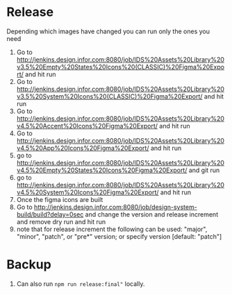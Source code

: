 # Release

Depending which images have changed you can run only the ones you need

1. Go to http://jenkins.design.infor.com:8080/job/IDS%20Assets%20Library%20v3.5%20Empty%20States%20Icons%20(CLASSIC)%20Figma%20Export/ and hit run
1. Go to http://jenkins.design.infor.com:8080/job/IDS%20Assets%20Library%20v3.5%20System%20Icons%20(CLASSIC)%20Figma%20Export/ and hit run
1. Go to http://jenkins.design.infor.com:8080/job/IDS%20Assets%20Library%20v4.5%20Accent%20Icons%20Figma%20Export/ and hit run
1. Go to http://jenkins.design.infor.com:8080/job/IDS%20Assets%20Library%20v4.5%20App%20Icons%20Figma%20Export/  and hit run
1. go to http://jenkins.design.infor.com:8080/job/IDS%20Assets%20Library%20v4.5%20Empty%20States%20Icons%20Figma%20Export/ and git run
1. go to http://jenkins.design.infor.com:8080/job/IDS%20Assets%20Library%20v4.5%20System%20Icons%20Figma%20Export/ and hit run
1. Once the figma icons are built
1. Go to http://jenkins.design.infor.com:8080/job/design-system-build/build?delay=0sec and change the version and release increment and remove dry run and hit run
1. note that for release increment the following can be used: "major", "minor", "patch", or "pre*" version; or specify version [default: "patch"]

# Backup

1. Can also run `npm run release:final"` locally.

